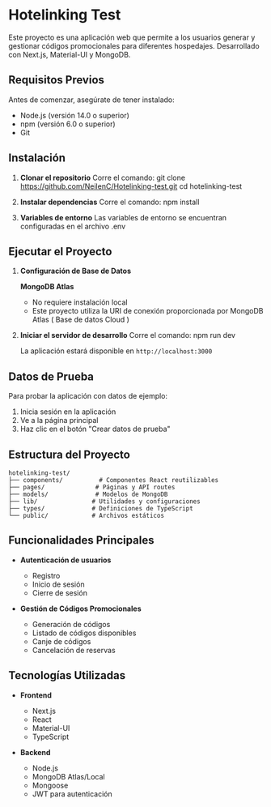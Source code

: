 # Hotelinking Test

Este proyecto es una aplicación web que permite a los usuarios generar y gestionar códigos promocionales para diferentes hospedajes. Desarrollado con Next.js, Material-UI y MongoDB.

## Requisitos Previos

Antes de comenzar, asegúrate de tener instalado:

- Node.js (versión 14.0 o superior)
- npm (versión 6.0 o superior)
- Git

## Instalación

1. **Clonar el repositorio**
   Corre el comando:
   git clone https://github.com/NeilenC/Hotelinking-test.git
   cd hotelinking-test
 

2. **Instalar dependencias**
   Corre el comando:
   npm install
 

3. **Variables de entorno**
   Las variables de entorno se encuentran configuradas en el archivo .env 

##  Ejecutar el Proyecto

1. **Configuración de Base de Datos**
   
   **MongoDB Atlas**
   - No requiere instalación local 
   - Este proyecto utiliza la URI de conexión proporcionada por MongoDB Atlas ( Base de datos Cloud )
  


2. **Iniciar el servidor de desarrollo**
   Corre el comando:
   npm run dev
   

   La aplicación estará disponible en `http://localhost:3000`

## Datos de Prueba

Para probar la aplicación con datos de ejemplo:

1. Inicia sesión en la aplicación
2. Ve a la página principal
3. Haz clic en el botón "Crear datos de prueba"

## Estructura del Proyecto

```
hotelinking-test/
├── components/          # Componentes React reutilizables
├── pages/              # Páginas y API routes
├── models/             # Modelos de MongoDB
├── lib/               # Utilidades y configuraciones
├── types/             # Definiciones de TypeScript
└── public/            # Archivos estáticos
```

## Funcionalidades Principales

- **Autenticación de usuarios**
  - Registro
  - Inicio de sesión
  - Cierre de sesión

- **Gestión de Códigos Promocionales**
  - Generación de códigos
  - Listado de códigos disponibles
  - Canje de códigos
  - Cancelación de reservas

## Tecnologías Utilizadas

- **Frontend**
  - Next.js
  - React
  - Material-UI
  - TypeScript

- **Backend**
  - Node.js
  - MongoDB Atlas/Local
  - Mongoose
  - JWT para autenticación

